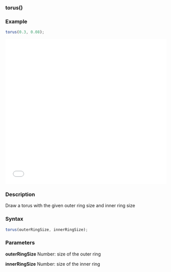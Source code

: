### torus()

### Example

```js
torus(0.3, 0.08);
```

<iframe width="100%" height="450px" src="/sculpture/-LguLNqKbqMoFasH7mMM?example=true&embed=true" frameborder="0"></iframe>

### Description
Draw a torus with the given outer ring size and inner ring size

### Syntax
```js
torus(outerRingSize, innerRingSize);
```

### Parameters
**outerRingSize** Number: size of the outer ring

**innerRingSize** Number: size of the inner ring